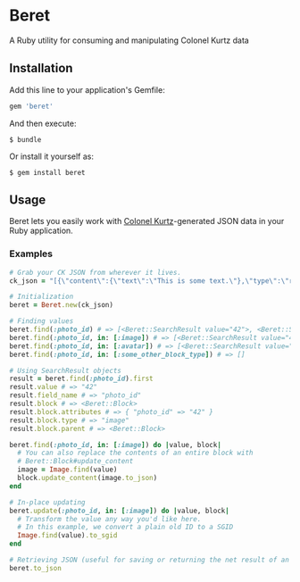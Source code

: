 # Beret

A Ruby utility for consuming and manipulating Colonel Kurtz data

## Installation

Add this line to your application's Gemfile:

```ruby
gem 'beret'
```

And then execute:

    $ bundle

Or install it yourself as:

    $ gem install beret

## Usage

Beret lets you easily work with [Colonel Kurtz](https://github.com/vigetlabs/colonel-kurtz)-generated JSON data in your Ruby application.

### Examples
```ruby
# Grab your CK JSON from wherever it lives.
ck_json = "[{\"content\":{\"text\":\"This is some text.\"},\"type\":\"redactor\",\"blocks\":[{\"type\":\"image\", \"content\":{\"photo_id\":\"42\"}},{\"type\":\"avatar\", \"content\":{\"photo_id\":\"144\"}}]}]"

# Initialization
beret = Beret.new(ck_json)

# Finding values
beret.find(:photo_id) # => [<Beret::SearchResult value="42">, <Beret::SearchResult value="144">]
beret.find(:photo_id, in: [:image]) # => [<Beret::SearchResult value="42">]
beret.find(:photo_id, in: [:avatar]) # => [<Beret::SearchResult value="144">]
beret.find(:photo_id, in: [:some_other_block_type]) # => []

# Using SearchResult objects
result = beret.find(:photo_id).first
result.value # => "42"
result.field_name # => "photo_id"
result.block # => <Beret::Block>
result.block.attributes # => { "photo_id" => "42" }
result.block.type # => "image"
result.block.parent # => <Beret::Block>

beret.find(:photo_id, in: [:image]) do |value, block|
  # You can also replace the contents of an entire block with
  # Beret::Block#update_content
  image = Image.find(value)
  block.update_content(image.to_json)
end

# In-place updating
beret.update(:photo_id, in: [:image]) do |value, block|
  # Transform the value any way you'd like here.
  # In this example, we convert a plain old ID to a SGID
  Image.find(value).to_sgid
end

# Retrieving JSON (useful for saving or returning the net result of an in-place update)
beret.to_json

